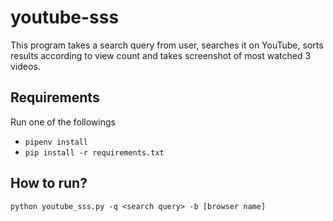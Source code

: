 youtube-sss
===========

This program takes a search query from user, searches it on YouTube, sorts results
according to view count and takes screenshot of most watched 3 videos.

## Requirements

Run one of the followings

* `pipenv install`
* `pip install -r requirements.txt`


## How to run?

`python youtube_sss.py -q <search query> -b [browser name]`
